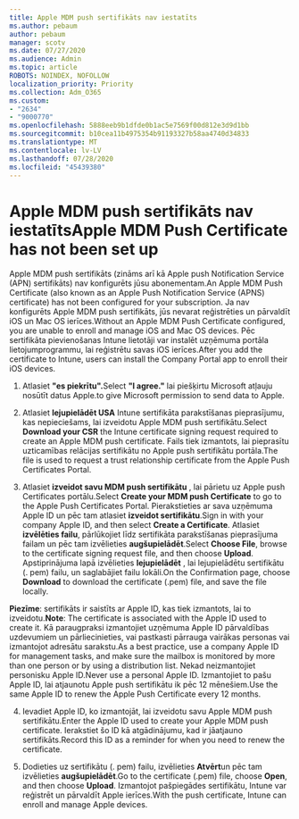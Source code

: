 ```yaml
---
title: Apple MDM push sertifikāts nav iestatīts
ms.author: pebaum
author: pebaum
manager: scotv
ms.date: 07/27/2020
ms.audience: Admin
ms.topic: article
ROBOTS: NOINDEX, NOFOLLOW
localization_priority: Priority
ms.collection: Adm_O365
ms.custom:
- "2634"
- "9000770"
ms.openlocfilehash: 5888eeb9b1dfde0b1ac5e7569f00d812e3d9d1bb
ms.sourcegitcommit: b10cea11b4975354b91193327b58aa4740d34833
ms.translationtype: MT
ms.contentlocale: lv-LV
ms.lasthandoff: 07/28/2020
ms.locfileid: "45439380"
---
```

# <a name="apple-mdm-push-certificate-has-not-been-set-up"></a><span data-ttu-id="bcc6e-102">Apple MDM push sertifikāts nav iestatīts</span><span class="sxs-lookup"><span data-stu-id="bcc6e-102">Apple MDM Push Certificate has not been set up</span></span>

<span data-ttu-id="bcc6e-103">Apple MDM push sertifikāts (zināms arī kā Apple push Notification Service (APN) sertifikāts) nav konfigurēts jūsu abonementam.</span><span class="sxs-lookup"><span data-stu-id="bcc6e-103">An Apple MDM Push Certificate (also known as an Apple Push Notification Service (APNS) certificate) has not been configured for your subscription.</span></span> <span data-ttu-id="bcc6e-104">Ja nav konfigurēts Apple MDM push sertifikāts, jūs nevarat reģistrēties un pārvaldīt iOS un Mac OS ierīces.</span><span class="sxs-lookup"><span data-stu-id="bcc6e-104">Without an Apple MDM Push Certificate configured, you are unable to enroll and manage iOS and Mac OS devices.</span></span> <span data-ttu-id="bcc6e-105">Pēc sertifikāta pievienošanas Intune lietotāji var instalēt uzņēmuma portāla lietojumprogrammu, lai reģistrētu savas iOS ierīces.</span><span class="sxs-lookup"><span data-stu-id="bcc6e-105">After you add the certificate to Intune, users can install the Company Portal app to enroll their iOS devices.</span></span>

1. <span data-ttu-id="bcc6e-106">Atlasiet **"es piekrītu".**</span><span class="sxs-lookup"><span data-stu-id="bcc6e-106">Select **"I agree."**</span></span> <span data-ttu-id="bcc6e-107">lai piešķirtu Microsoft atļauju nosūtīt datus Apple.</span><span class="sxs-lookup"><span data-stu-id="bcc6e-107">to give Microsoft permission to send data to Apple.</span></span>

2. <span data-ttu-id="bcc6e-108">Atlasiet **lejupielādēt USA** Intune sertifikāta parakstīšanas pieprasījumu, kas nepieciešams, lai izveidotu Apple MDM push sertifikātu.</span><span class="sxs-lookup"><span data-stu-id="bcc6e-108">Select **Download your CSR** the Intune certificate signing request required to create an Apple MDM push certificate.</span></span> <span data-ttu-id="bcc6e-109">Fails tiek izmantots, lai pieprasītu uzticamības relācijas sertifikātu no Apple push sertifikātu portāla.</span><span class="sxs-lookup"><span data-stu-id="bcc6e-109">The file is used to request a trust relationship certificate from the Apple Push Certificates Portal.</span></span>

3. <span data-ttu-id="bcc6e-110">Atlasiet **izveidot savu MDM push sertifikātu** , lai pārietu uz Apple push Certificates portālu.</span><span class="sxs-lookup"><span data-stu-id="bcc6e-110">Select **Create your MDM push Certificate** to go to the Apple Push Certificates Portal.</span></span> <span data-ttu-id="bcc6e-111">Pierakstieties ar sava uzņēmuma Apple ID un pēc tam atlasiet **izveidot sertifikātu**.</span><span class="sxs-lookup"><span data-stu-id="bcc6e-111">Sign in with your company Apple ID, and then select **Create a Certificate**.</span></span> <span data-ttu-id="bcc6e-112">Atlasiet **izvēlēties failu**, pārlūkojiet līdz sertifikāta parakstīšanas pieprasījuma failam un pēc tam izvēlieties **augšupielādēt**.</span><span class="sxs-lookup"><span data-stu-id="bcc6e-112">Select **Choose File**, browse to the certificate signing request file, and then choose **Upload**.</span></span> <span data-ttu-id="bcc6e-113">Apstiprinājuma lapā izvēlieties **lejupielādēt** , lai lejupielādētu sertifikātu (. pem) failu, un saglabājiet failu lokāli.</span><span class="sxs-lookup"><span data-stu-id="bcc6e-113">On the Confirmation page, choose **Download** to download the certificate (.pem) file, and save the file locally.</span></span>
 
<span data-ttu-id="bcc6e-114">**Piezīme**: sertifikāts ir saistīts ar Apple ID, kas tiek izmantots, lai to izveidotu.</span><span class="sxs-lookup"><span data-stu-id="bcc6e-114">**Note**: The certificate is associated with the Apple ID used to create it.</span></span> <span data-ttu-id="bcc6e-115">Kā paraugpraksi izmantojiet uzņēmuma Apple ID pārvaldības uzdevumiem un pārliecinieties, vai pastkasti pārrauga vairākas personas vai izmantojot adresātu sarakstu.</span><span class="sxs-lookup"><span data-stu-id="bcc6e-115">As a best practice, use a company Apple ID for management tasks, and make sure the mailbox is monitored by more than one person or by using a distribution list.</span></span> <span data-ttu-id="bcc6e-116">Nekad neizmantojiet personisku Apple ID.</span><span class="sxs-lookup"><span data-stu-id="bcc6e-116">Never use a personal Apple ID.</span></span> <span data-ttu-id="bcc6e-117">Izmantojiet to pašu Apple ID, lai atjaunotu Apple push sertifikātu ik pēc 12 mēnešiem.</span><span class="sxs-lookup"><span data-stu-id="bcc6e-117">Use the same Apple ID to renew the Apple Push Certificate every 12 months.</span></span>
 
4. <span data-ttu-id="bcc6e-118">Ievadiet Apple ID, ko izmantojāt, lai izveidotu savu Apple MDM push sertifikātu.</span><span class="sxs-lookup"><span data-stu-id="bcc6e-118">Enter the Apple ID used to create your Apple MDM push certificate.</span></span> <span data-ttu-id="bcc6e-119">Ierakstiet šo ID kā atgādinājumu, kad ir jāatjauno sertifikāts.</span><span class="sxs-lookup"><span data-stu-id="bcc6e-119">Record this ID as a reminder for when you need to renew the certificate.</span></span>

5. <span data-ttu-id="bcc6e-120">Dodieties uz sertifikātu (. pem) failu, izvēlieties **Atvērt**un pēc tam izvēlieties **augšupielādēt**.</span><span class="sxs-lookup"><span data-stu-id="bcc6e-120">Go to the certificate (.pem) file, choose **Open**, and then choose **Upload**.</span></span> <span data-ttu-id="bcc6e-121">Izmantojot pašpiegādes sertifikātu, Intune var reģistrēt un pārvaldīt Apple ierīces.</span><span class="sxs-lookup"><span data-stu-id="bcc6e-121">With the push certificate, Intune can enroll and manage Apple devices.</span></span>